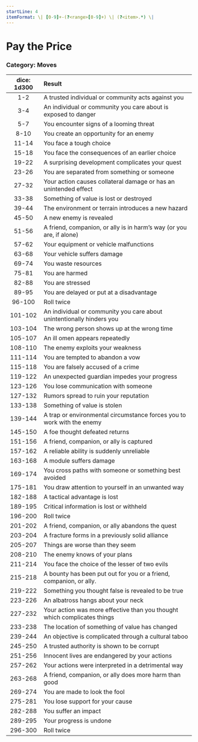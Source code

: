 ```yaml
---
startLine: 4
itemFormat: \| [0-9]+-(?<range>[0-9]+) \| (?<item>.*) \|
---
```

# Pay the Price
### Category: Moves

| dice: 1d300 | Result |
|:----:|:-------|
| 1-2 | A trusted individual or community acts against you |
| 3-4 | An individual or community you care about is exposed to danger |
| 5-7 | You encounter signs of a looming threat |
| 8-10 | You create an opportunity for an enemy |
| 11-14 | You face a tough choice |
| 15-18 | You face the consequences of an earlier choice |
| 19-22 | A surprising development complicates your quest |
| 23-26 | You are separated from something or someone |
| 27-32 | Your action causes collateral damage or has an unintended effect |
| 33-38 | Something of value is lost or destroyed |
| 39-44 | The environment or terrain introduces a new hazard |
| 45-50 | A new enemy is revealed |
| 51-56 | A friend, companion, or ally is in harm’s way (or you are, if alone) |
| 57-62 | Your equipment or vehicle malfunctions |
| 63-68 | Your vehicle suffers damage |
| 69-74 | You waste resources |
| 75-81 | You are harmed |
| 82-88 | You are stressed |
| 89-95 | You are delayed or put at a disadvantage |
| 96-100 | Roll twice |
| 101-102 | An individual or community you care about unintentionally hinders you |
| 103-104 | The wrong person shows up at the wrong time |
| 105-107 | An ill omen appears repeatedly |
| 108-110 | The enemy exploits your weakness |
| 111-114 | You are tempted to abandon a vow |
| 115-118 | You are falsely accused of a crime |
| 119-122 | An unexpected guardian impedes your progress |
| 123-126 | You lose communication with someone |
| 127-132 | Rumors spread to ruin your reputation |
| 133-138 | Something of value is stolen |
| 139-144 | A trap or environmental circumstance forces you to work with the enemy |
| 145-150 | A foe thought defeated returns |
| 151-156 | A friend, companion, or ally is captured |
| 157-162 | A reliable ability is suddenly unreliable |
| 163-168 | A module suffers damage |
| 169-174 | You cross paths with someone or something best avoided |
| 175-181 | You draw attention to yourself in an unwanted way |
| 182-188 | A tactical advantage is lost |
| 189-195 | Critical information is lost or withheld |
| 196-200 | Roll twice |
| 201-202 | A friend, companion, or ally abandons the quest |
| 203-204 | A fracture forms in a previously solid alliance |
| 205-207 | Things are worse than they seem |
| 208-210 | The enemy knows of your plans |
| 211-214 | You face the choice of the lesser of two evils |
| 215-218 | A bounty has been put out for you or a friend, companion, or ally. |
| 219-222 | Something you thought false is revealed to be true |
| 223-226 | An albatross hangs about your neck |
| 227-232 | Your action was more effective than you thought which complicates things |
| 233-238 | The location of something of value has changed |
| 239-244 | An objective is complicated through a cultural taboo |
| 245-250 | A trusted authority is shown to be corrupt |
| 251-256 | Innocent lives are endangered by your actions |
| 257-262 | Your actions were interpreted in a detrimental way |
| 263-268 | A friend, companion, or ally does more harm than good |
| 269-274 | You are made to look the fool |
| 275-281 | You lose support for your cause |
| 282-288 | You suffer an impact |
| 289-295 | Your progress is undone |
| 296-300 | Roll twice |